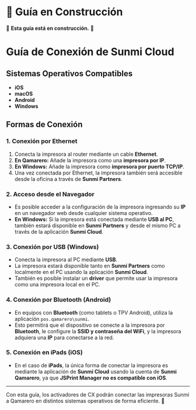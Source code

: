 # 📌 Guía en Construcción

🚧 **Esta guía está en construcción.** 🚧

# Guía de Conexión de Sunmi Cloud 

## Sistemas Operativos Compatibles
- **iOS**
- **macOS**
- **Android**
- **Windows**

## Formas de Conexión

### 1. Conexión por Ethernet
1. Conecta la impresora al router mediante un cable **Ethernet**.
2. **En Qamarero:** Añade la impresora como una **impresora por IP**.
3. **En Windows:** Añade la impresora como **impresora por puerto TCP/IP**.
4. Una vez conectada por Ethernet, la impresora también será accesible desde la oficina a través de **Sunmi Partners**.

### 2. Acceso desde el Navegador
- Es posible acceder a la configuración de la impresora ingresando su **IP** en un navegador web desde cualquier sistema operativo.
- **En Windows:** Si la impresora está conectada mediante **USB al PC**, también estará disponible en **Sunmi Partners** y desde el mismo PC a través de la aplicación **Sunmi Cloud**.

### 3. Conexión por USB (Windows)
- Conecta la impresora al PC mediante **USB**.
- La impresora estará disponible tanto en **Sunmi Partners** como localmente en el PC usando la aplicación **Sunmi Cloud**.
- También es posible instalar un **driver** que permite usar la impresora como una impresora local en el PC.

### 4. Conexión por Bluetooth (Android)
- En equipos con **Bluetooth** (como tablets o TPV Android), utiliza la aplicación `pos.qamarero\sunmi`.
- Esto permitirá que el dispositivo se conecte a la impresora por **Bluetooth**, le configure la **SSID y contraseña del WiFi**, y la impresora adquiera una **IP** para conectarse a la red.

### 5. Conexión en iPads (iOS)
- En el caso de **iPads**, la única forma de conectar la impresora es mediante la aplicación de **Sunmi Cloud** usando la cuenta de **Sunmi Qamarero**, ya que **JSPrint Manager no es compatible con iOS**.

---

Con esta guía, los activadores de CX podrán conectar las impresoras Sunmi a Qamarero en distintos sistemas operativos de forma eficiente. 🚀

